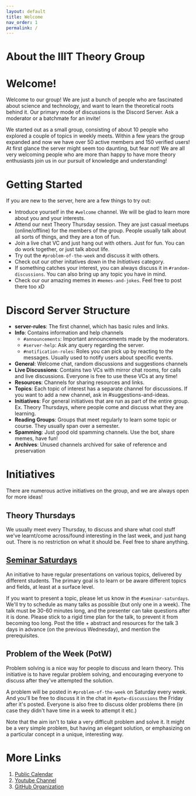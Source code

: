 ```yaml
---
layout: default
title: Welcome
nav_order: 1
permalink: /
---
```


About the IIIT Theory Group
===========================

Welcome!
========
Welcome to our group! We are just a bunch of people who are fascinated about science and technology, and want to learn the theoretical roots behind it.
Our primary mode of discussions is the Discord Server. Ask a moderator or a batchmate for an invite!

We started out as a small group, consisting of about 10 people who explored a couple of topics in weekly meets. Within a few years the group expanded and now we have over 50 active members and 150 verified users! At first glance the server might seem too daunting, but fear not! We are all very welcoming people who are more than happy to have more theory enthusiasts join us in our pursuit of knowledge and understanding! 

Getting Started
===============
If you are new to the server, here are a few things to try out:
- Introduce yourself in the `#welcome` channel. We will be glad to learn more about you and your interests.
- Attend our next Theory Thursday session. They are just casual meetups (online/offline) for the members of the group. People usually talk about all sorts of things, and they are a ton of fun.
- Join a live chat VC and just hang out with others. Just for fun. You can do work together, or just talk about life.
- Try out the `#problem-of-the-week` and discuss it with others.
- Check out our other initatives down in the *Initiatives* category.
- If something catches your interest, you can always discuss it in `#random-discussions`. You can also bring up any topic you have in mind.
- Check our our amazing memes in `#memes-and-jokes`. Feel free to post there too xD

Discord Server Structure
========================
- **server-rules**: The first channel, which has basic rules and links.
- **Info**: Contains information and help channels
  + `#announcements`: Important announcements made by the moderators.
  + `#server-help`: Ask any query regarding the server.
  + `#notification-roles`: Roles you can pick up by reacting to the messages. Usually used to notify users about specific events.
- **General**: Welcome chat, random discussions and suggestions channels
- **Live Discussions**: Contains two VCs with mirror chat rooms, for calls and live discussions. Everyone is free to use these VCs at any time!
- **Resources**: Channels for sharing resources and links.
- **Topics**: Each topic of interest has a separate channel for discussions. If you want to add a new channel, ask in #suggestions-and-ideas.
- **Initiatives**: For general initiatives that are run as part of the entire group. Ex. Theory Thursdays, where people come and discuss what they are learning.
- **Reading Groups**: Groups that meet regularly to learn some topic or course. They usually span over a semester.
- **Spamming**: Just good old spamming channels. Use the bot, share memes, have fun!
- **Archives**: Unused channels archived for sake of reference and preservation

Initiatives
===========
There are numerous active initiatives on the group, and we are always open for more ideas!

Theory Thursdays
----------------
We usually meet every Thursday, to discuss and share what cool stuff we've learnt/come across/found interesting in the last week, and just hang out. There is no restriction on what it should be. Feel free to share anything.

[Seminar Saturdays](Initiatives/Seminar-Saturdays)
-----------------
An initiative to have regular presentations on various topics, delivered by different students. The primary goal is to learn or be aware different topics and fields, at least at a surface level.

If you want to present a topic, please let us know in the `#seminar-saturdays`. We'll try to schedule as many talks as possible (but only one in a week).
The talk must be 30-60 minutes long, and the presenter can take questions after it is done. Please stick to a rigid time plan for the talk, to prevent it from becoming too long.
Post the title + abstract and resources for the talk 3 days in advance (on the previous Wednesday), and mention the prerequisites.

Problem of the Week (PotW)
--------------------------
Problem solving is a nice way for people to discuss and learn theory. This initiative is to have regular problem solving, and encouraging everyone to discuss after they've attempted the solution.

A problem will be posted in `#problem-of-the-week` on Saturday every week. And you'll be free to discuss it in the chat in `#potw-discussions` the Friday after it's posted. Everyone is also free to discuss older problems there (in case they didn't have time in a week to attempt it etc.)

Note that the aim isn't to take a very difficult problem and solve it. It might be a very simple problem, but having an elegant solution, or emphasizing on a particular concept in a unique, interesting way.

More Links
==========
1. [Public Calendar](http://tiny.cc/IIITHTheoryEvents)
1. [Youtube Channel](http://tiny.cc/IIITTheoryYT)
1. [GitHub Organization](https://github.com/iiittheorygroup/)
